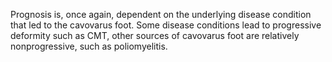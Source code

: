 Prognosis is, once again, dependent on the underlying disease condition that led to the cavovarus foot. Some disease conditions lead to progressive deformity such as CMT, other sources of cavovarus foot are relatively nonprogressive, such as poliomyelitis.